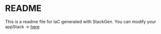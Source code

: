 # README
This is a readme file for IaC generated with StackGen.
You can modify your appStack -> [here](http://main.dev.stackgen.com/appstacks/c1fda151-d3a3-4976-a896-e996b0c6cd88)
